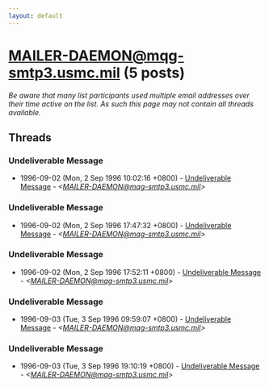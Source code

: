 ```yaml
---
layout: default
---
```


# <MAILER-DAEMON@mqg-smtp3.usmc.mil> (5 posts)

_Be aware that many list participants used multiple email addresses over their time active on the list. As such this page may not contain all threads available._

## Threads

### Undeliverable Message
+ 1996-09-02 (Mon, 2 Sep 1996 10:02:16 +0800) - [Undeliverable Message](/archive/1996/09/70239777d964ee1096c50356708e19d9a338e898fab09cd3bb923f842d933e82) - _\<MAILER-DAEMON@mqg-smtp3.usmc.mil\>_

### Undeliverable Message
+ 1996-09-02 (Mon, 2 Sep 1996 17:47:32 +0800) - [Undeliverable Message](/archive/1996/09/dbec8f3103551cd42acff2cd082cd05c87f4f8f3c5186a6703817bee301953ac) - _\<MAILER-DAEMON@mqg-smtp3.usmc.mil\>_

### Undeliverable Message
+ 1996-09-02 (Mon, 2 Sep 1996 17:52:11 +0800) - [Undeliverable Message](/archive/1996/09/e2f262a6b26743bd87a18b13cc5bc2fd9a527fc0eb6d2503f362176366ceaae6) - _\<MAILER-DAEMON@mqg-smtp3.usmc.mil\>_

### Undeliverable Message
+ 1996-09-03 (Tue, 3 Sep 1996 09:59:07 +0800) - [Undeliverable Message](/archive/1996/09/91e3762c3422a398230dec1d149bc76bb49ab9d9a97c34e4fea820b370a1d951) - _\<MAILER-DAEMON@mqg-smtp3.usmc.mil\>_

### Undeliverable Message
+ 1996-09-03 (Tue, 3 Sep 1996 19:10:19 +0800) - [Undeliverable Message](/archive/1996/09/153a6ce7c9ffa9b9130f99f6ec7dddc680275ee116d404856867452b54799662) - _\<MAILER-DAEMON@mqg-smtp3.usmc.mil\>_


